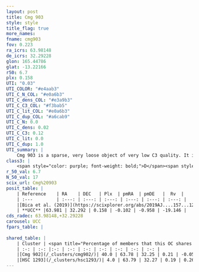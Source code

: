 ```yaml
---
layout: post
title: Cmg 903
style: style
title_flag: true
more_names: 
fname: cmg903
fov: 0.223
ra_icrs: 63.98148
de_icrs: 32.29228
glon: 165.44786
glat: -13.22166
r50: 6.7
plx: 0.158
UTI: "0.03"
UTI_COLOR: "#e4aab3"
UTI_C_N_COL: "#e0a6b3"
UTI_C_dens_COL: "#e3a9b3"
UTI_C_C3_COL: "#f3bab5"
UTI_C_lit_COL: "#e0a6b3"
UTI_C_dup_COL: "#a6cab9"
UTI_C_N: 0.0
UTI_C_dens: 0.02
UTI_C_C3: 0.12
UTI_C_lit: 0.0
UTI_C_dup: 1.0
UTI_summary: |
    Cmg 903 is a sparse, very loose object of very low C3 quality. It is rarely studied in the literature, with no articles listed in the last 6 years.<br><br>This object shares a moderate percentage of members with at least one entry reported in the same catalogue.<br><br><span style="color: #99180f; font-weight: bold;">Warning: </span>contains less than 25 stars with <i>P>0.5</i> estimated.
class3: |
    <span style="color: purple; font-weight: bold;">D</span><span style="color: red; font-weight: bold;">C</span>
r_50_val: 6.7
N_50_val: 17
scix_url: Cmg%20903
posit_table: |
    | Reference    | RA    | DEC   | Plx  | pmRA  | pmDE   |  Rv  |
    | :---         | :---: | :---: | :---: | :---: | :---: | :---: |
    |[Bica et al. (2019)](https://scixplorer.org/abs/2019AJ....157...12B) | 64.001 | 32.312 | -- | -- | -- | -- |
    | **UCC** |63.981 | 32.292 | 0.158 | -0.102 | -0.958 | -19.146 | 
cds_radec: 63.98148,+32.29228
carousel: UCC
fpars_table: |
    
shared_table: |
    | Cluster | <span title="Percentage of members that this OC shares with the ones listed">%</span>   | RA   | DEC   | Plx   | pmRA  | pmDE  | Rv | UTI |
    | :-: | :-: |:-: | :-: | :-: | :-: | :-: | :-: | :-: |
    |[Cmg 902](/_clusters/cmg902/)| 40.0 | 63.78 | 32.25 | 0.21 | -0.05 | -0.46 | -17.91 |0.29 |
    |[HSC 1293](/_clusters/hsc1293/)| 4.0 | 63.79 | 32.27 | 0.19 | 0.26 | -0.66 | -12.1 |0.05 |
---
```

